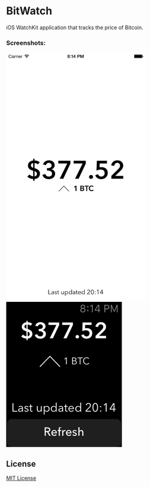 BitWatch
========

iOS WatchKit application that tracks the price of Bitcoin.

### Screenshots:
<img src="https://raw.githubusercontent.com/xasos/BitWatch/master/Screenshots/iOS%20Simulator%20Screen%20Shot%20Dec%207,%202014,%208.14.53%20PM.png?token=AF8kkA-di0THMWwfqSj7bJkwHvo4-FAMks5UjkTMwA%3D%3D" height="667" width="375">
<img src="https://raw.githubusercontent.com/xasos/BitWatch/master/Screenshots/iOS%20Simulator%20Screen%20Shot%20-%20Apple%20Watch%20Dec%207,%202014,%208.14.53%20PM.png?token=AF8kkJ_s615zfHP-VCRo2XEIlB5oHrHXks5UjkTOwA%3D%3D">

## License
[MIT License](LICENSE)
